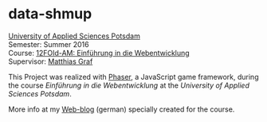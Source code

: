 # data-shmup

[University of Applied Sciences Potsdam](http://www.fh-potsdam.de/)  
Semester: Summer 2016  
Course: [12FOId-AM: Einführung in die Webentwicklung](https://fhp.incom.org/workspace/6623)  
Supervisor: [Matthias Graf](https://fhp.incom.org/profil/6531)

This Project was realized with [Phaser](http://phaser.io/), a JavaScript game framework, during the course *Einführung in die Webentwicklung* at the *University of Applied Sciences Potsdam*.

More info at my [Web-blog](https://webentwicklung16.dustinkummer.com/projekt.html) (german) specially created for the course.